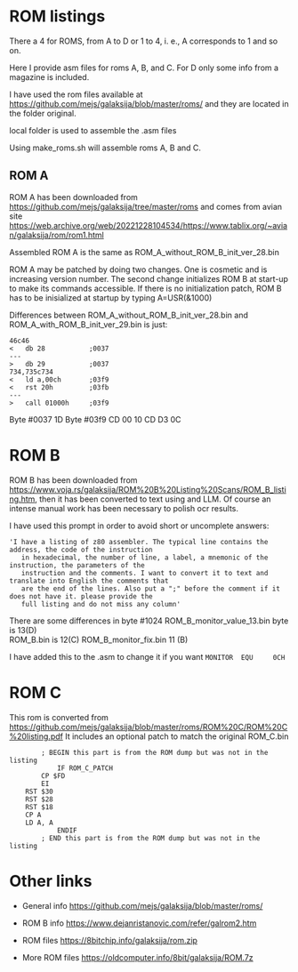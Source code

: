 # ROM listings
There a 4 for ROMS, from A to D or 1 to 4, i. e., A corresponds to 1 and so on.

Here I provide asm files for roms A, B, and C. For D only some info from a magazine is included.

I have used the rom files available at https://github.com/mejs/galaksija/blob/master/roms/ and they are located in the folder original.

local folder is used to assemble the .asm files

Using make_roms.sh will assemble roms A, B and C.

## ROM A
ROM A has been downloaded from https://github.com/mejs/galaksija/tree/master/roms and comes from avian site https://web.archive.org/web/20221228104534/https://www.tablix.org/~avian/galaksija/rom/rom1.html 

Assembled ROM A is the same as ROM_A_without_ROM_B_init_ver_28.bin

ROM A may be patched by doing two changes. One is cosmetic and is increasing version number. The second change initializes ROM B at start-up to make its commands accessible. If there is no initialization patch, ROM B has to be inisialized at startup by typing A=USR(&1000)  

Differences between ROM_A_without_ROM_B_init_ver_28.bin and ROM_A_with_ROM_B_init_ver_29.bin is just:

```
46c46
< 	db 28			;0037
---
> 	db 29			;0037
734,735c734
< 	ld a,00ch		;03f9
< 	rst 20h			;03fb
---
> 	call 01000h		;03f9
```

Byte #0037 1D
Byte #03f9 CD 00 10
           CD D3 0C



# ROM B
ROM B has been downloaded from https://www.voja.rs/galaksija/ROM%20B%20Listing%20Scans/ROM_B_listing.htm, then it has been converted to text using and LLM. Of course an intense manual work has been necessary to polish ocr results.

I have used this prompt in order to avoid short or uncomplete answers:
```
'I have a listing of z80 assembler. The typical line contains the address, the code of the instruction 
   in hexadecimal, the number of line, a label, a mnemonic of the instruction, the parameters of the 
   instruction and the comments. I want to convert it to text and translate into English the comments that
   are the end of the lines. Also put a ";" before the comment if it does not have it. please provide the 
   full listing and do not miss any column'
```

There are some differences in byte #1024 
ROM_B_monitor_value_13.bin byte is 13(D)  
ROM_B.bin is 12(C)
ROM_B_monitor_fix.bin 11 (B)

I have added this to the .asm to change it if you want ```MONITOR  EQU     0CH```

# ROM C
This rom is converted from https://github.com/mejs/galaksija/blob/master/roms/ROM%20C/ROM%20C%20listing.pdf
It includes an optional patch to match the original ROM_C.bin

```assembly
        ; BEGIN this part is from the ROM dump but was not in the listing
            IF ROM_C_PATCH        
        CP $FD
        EI
	RST $30
	RST $28
	RST $18
	CP A
	LD A, A
            ENDIF        
        ; END this part is from the ROM dump but was not in the listing
```

# Other links

 - General info https://github.com/mejs/galaksija/blob/master/roms/

 - ROM B info https://www.dejanristanovic.com/refer/galrom2.htm

 - ROM files https://8bitchip.info/galaksija/rom.zip

 - More ROM files https://oldcomputer.info/8bit/galaksija/ROM.7z

